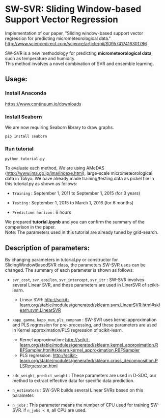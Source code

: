 SW-SVR: Sliding Window-based Support Vector Regression
======================
Implementation of our paper, "Sliding window-based support vector regression for predicting micrometeorological data."
http://www.sciencedirect.com/science/article/pii/S0957417416301786

SW-SVR is a new methodology for predicting **micrometeorological data**, such as temperature and humidity.  
This method involves a novel combination of SVR and ensemble learning.

Usage:
------
### Install Anaconda ###
https://www.continuum.io/downloads

### Install Seaborn ###
We are now requiring Seaborn library to draw graphs.

    pip install seaborn

### Run tutorial ###
    python tutorial.py

To evaluate each method, We are using AMeDAS (http://www.jma.go.jp/jma/indexe.html), large-scale  micrometeorological  data  in  Tokyo.
We have already made training/testing data as pickel file in this tutorial.py as shown as follows:

+   `Training` :
    September 1, 2011 to September 1, 2015 (for 3 years)

+   `Testing` :
    September 1, 2015 to March 1, 2016 (for 6 months)

+   `Prediction horizon` :
    6 hours

We prepared **tutorial.ipynb** and you can confirm the summary of the comperison in the paper.  
Note: The parameters used in this tutorial are already tuned by grid-search.

Description of parameters:
----------------
By changing parameters in tutorial.py or constructor for SlidingWindowBasedSVR class, the parameters SW-SVR uses can be changed. The summary of each parameter is shown as follows:

+   `svr_cost`, `svr_epsilon`, `svr_intercept`, `svr_itr` :
    SW-SVR involves several Linear SVR, and these parameters are used in LinerSVR of scikit-learn.
    + Linear SVR: http://scikit-learn.org/stable/modules/generated/sklearn.svm.LinearSVR.html#sklearn.svm.LinearSVR

+   `kapp_gamma`, `kapp_num`, `pls_compnum` :
    SW-SVR uses kernel approximation and PLS regression for pre-processing, and these parameters are used in Kernel approximation/PLS regression of scikit-learn.
    + Kernel approximation: http://scikit-learn.org/stable/modules/generated/sklearn.kernel_approximation.RBFSampler.html#sklearn.kernel_approximation.RBFSampler
    + PLS regression: http://scikit-learn.org/stable/modules/generated/sklearn.cross_decomposition.PLSRegression.html

+   `sdc_weight`, `predict_weight` :
    These parameters are used in D-SDC, our method to extract effective data for specific data prediction.

+   `n_estimators` :
    SW-SVR builds several Linear SVRs based on this parameter.

+   `n_jobs` :
    This parameter means the number of CPU used for training SW-SVR.
    if `n_jobs < 0`, all CPU are used.
